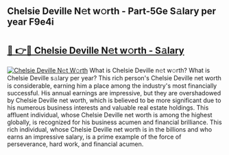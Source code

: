 ## Chelsie Deville N𝚎t w𝚘rth - Part-5Ge S𝚊lary per year F9e4i

# <h2><a href="http://gc44vou.nevu.top/?p=Chelsie+Deville">🔗 👉🔴 Chelsie Deville N𝚎t w𝚘rth - S𝚊lary</a></h2>

[![Chelsie Deville N𝚎t W𝚘rth](https://i.imgur.com/Oavwk0R.jpeg)](http://gc44vou.nevu.top/?p=Chelsie+Deville)
What is Chelsie Deville n𝚎t w𝚘rth? What is Chelsie Deville s𝚊lary per year?
This rich person's Chelsie Deville net worth is considerable, earning him a place among the industry's most financially successful. His annual earnings are impressive, but they are overshadowed by Chelsie Deville net worth, which is believed to be more significant due to his numerous business interests and valuable real estate holdings. This affluent individual, whose Chelsie Deville net worth is among the highest globally, is recognized for his business acumen and financial brilliance. This rich individual, whose Chelsie Deville net worth is in the billions and who earns an impressive salary, is a prime example of the force of perseverance, hard work, and financial acumen.

